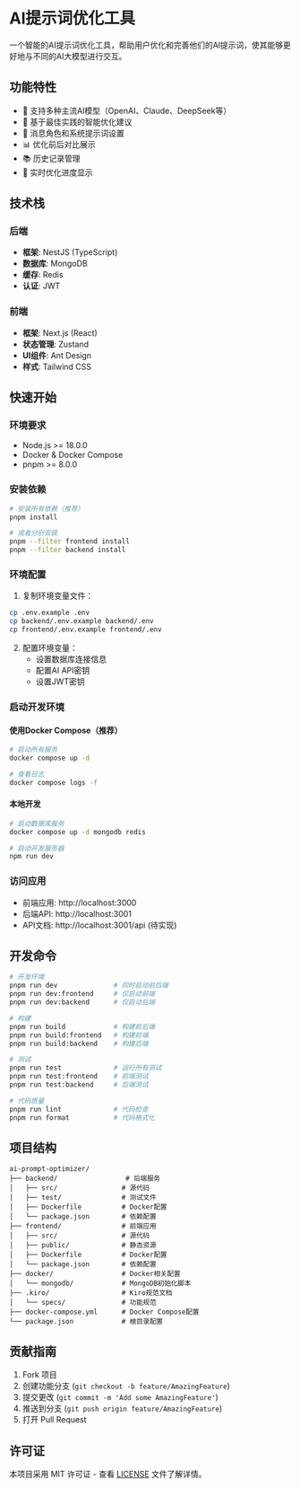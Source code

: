 # AI提示词优化工具

一个智能的AI提示词优化工具，帮助用户优化和完善他们的AI提示词，使其能够更好地与不同的AI大模型进行交互。

## 功能特性

- 🤖 支持多种主流AI模型（OpenAI、Claude、DeepSeek等）
- 🎯 基于最佳实践的智能优化建议
- 📝 消息角色和系统提示词设置
- 📊 优化前后对比展示
- 📚 历史记录管理
- 🔄 实时优化进度显示

## 技术栈

### 后端
- **框架**: NestJS (TypeScript)
- **数据库**: MongoDB
- **缓存**: Redis
- **认证**: JWT

### 前端
- **框架**: Next.js (React)
- **状态管理**: Zustand
- **UI组件**: Ant Design
- **样式**: Tailwind CSS

## 快速开始

### 环境要求

- Node.js >= 18.0.0
- Docker & Docker Compose
- pnpm >= 8.0.0

### 安装依赖

```bash
# 安装所有依赖（推荐）
pnpm install

# 或者分别安装
pnpm --filter frontend install
pnpm --filter backend install
```

### 环境配置

1. 复制环境变量文件：
```bash
cp .env.example .env
cp backend/.env.example backend/.env
cp frontend/.env.example frontend/.env
```

2. 配置环境变量：
   - 设置数据库连接信息
   - 配置AI API密钥
   - 设置JWT密钥

### 启动开发环境

#### 使用Docker Compose（推荐）

```bash
# 启动所有服务
docker compose up -d

# 查看日志
docker compose logs -f
```

#### 本地开发

```bash
# 启动数据库服务
docker compose up -d mongodb redis

# 启动开发服务器
npm run dev
```

### 访问应用

- 前端应用: http://localhost:3000
- 后端API: http://localhost:3001
- API文档: http://localhost:3001/api (待实现)

## 开发命令

```bash
# 开发环境
pnpm run dev              # 同时启动前后端
pnpm run dev:frontend     # 仅启动前端
pnpm run dev:backend      # 仅启动后端

# 构建
pnpm run build            # 构建前后端
pnpm run build:frontend   # 构建前端
pnpm run build:backend    # 构建后端

# 测试
pnpm run test             # 运行所有测试
pnpm run test:frontend    # 前端测试
pnpm run test:backend     # 后端测试

# 代码质量
pnpm run lint             # 代码检查
pnpm run format           # 代码格式化
```

## 项目结构

```
ai-prompt-optimizer/
├── backend/                 # 后端服务
│   ├── src/                # 源代码
│   ├── test/               # 测试文件
│   ├── Dockerfile          # Docker配置
│   └── package.json        # 依赖配置
├── frontend/               # 前端应用
│   ├── src/                # 源代码
│   ├── public/             # 静态资源
│   ├── Dockerfile          # Docker配置
│   └── package.json        # 依赖配置
├── docker/                 # Docker相关配置
│   └── mongodb/            # MongoDB初始化脚本
├── .kiro/                  # Kiro规范文档
│   └── specs/              # 功能规范
├── docker-compose.yml      # Docker Compose配置
└── package.json            # 根目录配置
```

## 贡献指南

1. Fork 项目
2. 创建功能分支 (`git checkout -b feature/AmazingFeature`)
3. 提交更改 (`git commit -m 'Add some AmazingFeature'`)
4. 推送到分支 (`git push origin feature/AmazingFeature`)
5. 打开 Pull Request

## 许可证

本项目采用 MIT 许可证 - 查看 [LICENSE](LICENSE) 文件了解详情。